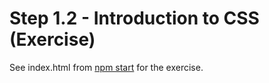 # Step 1.2 - Introduction to CSS (Exercise)

See index.html from [npm start](http://localhost:8080/step1-02/exercise) for the exercise.
